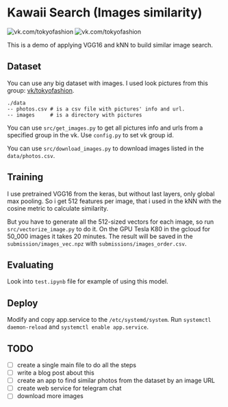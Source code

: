 # Kawaii Search (Images similarity)

![vk.com/tokyofashion](https://i.imgur.com/e9bpwWY.png)
![vk.com/tokyofashion](https://i.imgur.com/dDAJCuY.png)

This is a demo of applying VGG16 and kNN to build similar image search. 

## Dataset

You can use any big dataset with images. I used look pictures from this group: [vk/tokyofashion](https://vk.com/tokyofashion).

```
./data
-- photos.csv # is a csv file with pictures' info and url.
-- images     # is a directory with pictures
```

You can use `src/get_images.py` to get all pictures info and urls from a specified group in the vk. Use `config.py` to set vk group id.

You can use `src/download_images.py` to download images listed in the `data/photos.csv`.

## Training

I use pretrained VGG16 from the keras, but without last layers, only global max pooling. So i get 512 features per image, that i used in the kNN with the cosine metric to calculate similarity.

But you have to generate all the 512-sized vectors for each image, so run `src/vectorize_image.py` to do it. On the GPU Tesla K80 in the gcloud for 50_000 images it takes 20 minutes. The result will be saved in the `submission/images_vec.npz` with `submissions/images_order.csv`.

## Evaluating

Look into `test.ipynb` file for example of using this model.

## Deploy

Modify and copy app.service to the `/etc/systemd/system`. Run `systemctl daemon-reload` and `systemctl enable app.service`.

## TODO

- [ ] create a single main file to do all the steps
- [ ] write a blog post about this
- [ ] create an app to find similar photos from the dataset by an image URL
- [ ] create web service for telegram chat
- [ ] download more images 
